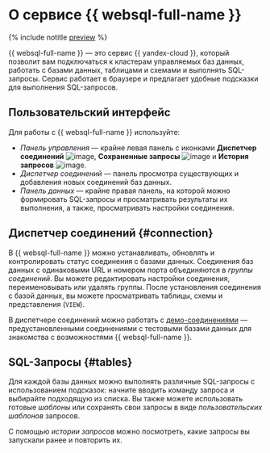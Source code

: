 # О сервисе {{ websql-full-name }}

{% include notitle [preview](../../_includes/note-preview.md) %}

{{ websql-full-name }} — это сервис {{ yandex-cloud }}, который позволит вам подключаться к кластерам управляемых баз данных, работать с базами данных, таблицами и схемами и выполнять SQL-запросы. Сервис работает в браузере и предлагает удобные подсказки для выполнения SQL-запросов.

## Пользовательский интерфейс

Для работы с {{ websql-full-name }} используйте:

* _Панель управления_ — крайне левая панель с иконками **Диспетчер соединений** ![image](../../_assets/websql/connections.svg), **Сохраненные запросы** ![image](../../_assets/websql/template.svg) и **История запросов** ![image](../../_assets/websql/history.svg).
* _Диспетчер соединений_ — панель просмотра существующих и добавления новых соединений баз данных.
* _Панель данных_ — крайне правая панель, на которой можно формировать SQL-запросы и просматривать результаты их выполнения, а также, просматривать настройки соединения.  

## Диспетчер соединений {#connection}

В {{ websql-full-name }} можно устанавливать, обновлять и контролировать статус соединения с базами данных. Соединения баз данных с одинаковыми URL и номером порта объединяются в _группы соединений_. Вы можете редактировать настройки соединения, переименовывать или удалять группы. После установления соединения с базой данных, вы можете просматривать таблицы, схемы и представления (`VIEW`).

В диспетчере соединений можно работать с [демо-соединениями](../operations/connect.md#demo) — предустановленными соединениями с тестовыми базами данных для знакомства с возможностями {{ websql-full-name }}.

## SQL-Запросы {#tables}

Для каждой базы данных можно выполнять различные SQL-запросы с использованием подсказок: начните вводить команду запроса и выбирайте подходящую из списка. Вы также можете использовать готовые _шаблоны_ или сохранять свои запросы в виде _пользовательских шаблонов_ запросов. 

С помощью _истории запросов_ можно посмотреть, какие запросы вы запускали ранее и повторить их.